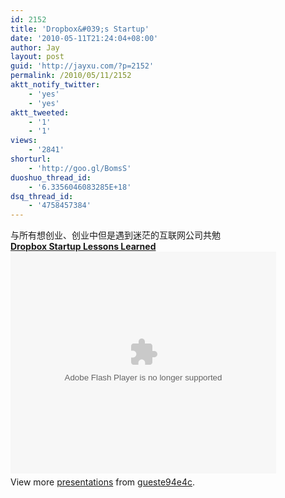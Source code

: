 ```yaml
---
id: 2152
title: 'Dropbox&#039;s Startup'
date: '2010-05-11T21:24:04+08:00'
author: Jay
layout: post
guid: 'http://jayxu.com/?p=2152'
permalink: /2010/05/11/2152
aktt_notify_twitter:
    - 'yes'
    - 'yes'
aktt_tweeted:
    - '1'
    - '1'
views:
    - '2841'
shorturl:
    - 'http://goo.gl/BomsS'
duoshuo_thread_id:
    - '6.3356046083285E+18'
dsq_thread_id:
    - '4758457384'
---
```


<div id="__ss_3836587" style="width: 425px;">与所有想创业、创业中但是遇到迷茫的互联网公司共勉</div>
<div style="width: 425px;"><strong><a title="Dropbox Startup Lessons Learned" href="http://www.slideshare.net/gueste94e4c/dropbox-startup-lessons-learned-3836587">Dropbox Startup Lessons Learned</a></strong><object id="__sse3836587" classid="clsid:d27cdb6e-ae6d-11cf-96b8-444553540000" width="425" height="355" codebase="http://download.macromedia.com/pub/shockwave/cabs/flash/swflash.cab#version=6,0,40,0"><param name="allowFullScreen" value="true" /><param name="allowScriptAccess" value="always" /><param name="src" value="http://static.slidesharecdn.com/swf/ssplayer2.swf?doc=dropbox-startuplessonslearned-100423230315-phpapp02&amp;rel=0&amp;stripped_title=dropbox-startup-lessons-learned-3836587" /><param name="name" value="__sse3836587" /><param name="allowfullscreen" value="true" /><embed id="__sse3836587" type="application/x-shockwave-flash" width="425" height="355" src="http://static.slidesharecdn.com/swf/ssplayer2.swf?doc=dropbox-startuplessonslearned-100423230315-phpapp02&amp;rel=0&amp;stripped_title=dropbox-startup-lessons-learned-3836587" name="__sse3836587" allowscriptaccess="always" allowfullscreen="true"></embed></object></div>
<div id="__ss_3836587" style="width: 425px;">
<div style="padding: 5px 0 12px;">View more <a href="http://www.slideshare.net/">presentations</a> from <a href="http://www.slideshare.net/gueste94e4c">gueste94e4c</a>.</div>
</div>
